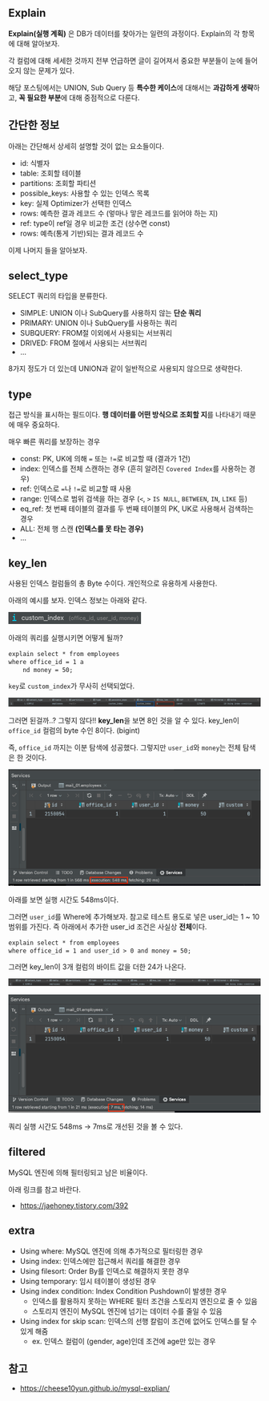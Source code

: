 ## Explain

**Explain(실행 계획)** 은 DB가 데이터를 찾아가는 일련의 과정이다. Explain의 각 항목에 대해 알아보자.

각 컬럼에 대해 세세한 것까지 전부 언급하면 글이 길어져서 중요한 부분들이 눈에 들어오지 않는 문제가 있다.

해당 포스팅에서는 UNION, Sub Query 등 **특수한 케이스**에 대해서는 **과감하게 생략**하고, **꼭 필요한 부분**에 대해 중점적으로 다룬다.

## 간단한 정보 

아래는 간단해서 상세히 설명할 것이 없는 요소들이다.

- id: 식별자
- table: 조회할 테이블
- partitions: 조회할 파티션
- possible_keys: 사용할 수 있는 인덱스 목록
- key: 실제 Optimizer가 선택한 인덱스
- rows: 예측한 결과 레코드 수 (엏마나 맣은 레코드를 읽어야 하는 지)
- ref: type이 ref일 경우 비교한 조건 (상수면 const)
- rows: 예측(통게 기반)되는 결과 레코드 수

이제 나머지 들을 알아보자.

## select_type

SELECT 쿼리의 타입을 분류한다.
- SIMPLE: UNION 이나 SubQuery를 사용하지 않는 **단순 쿼리**
- PRIMARY: UNION 이나 SubQuery를 사용하는 쿼리
- SUBQUERY: FROM절 이외에서 사용되는 서브쿼리
- DRIVED: FROM 절에서 사용되는 서브쿼리
- ...

8가지 정도가 더 있는데 UNION과 같이 일반적으로 사용되지 않으므로 생략한다.

## type

접근 방식을 표시하는 필드이다. **행 데이터를 어떤 방식으로 조회할 지**를 나타내기 때문에 매우 중요하다.

매우 빠른 쿼리를 보장하는 경우

- const: PK, UK에 의해 `=` 또는 `!=`로 비교할 때 (결과가 1건)
- index: 인덱스를 전체 스캔하는 경우 (흔히 알려진 `Covered Index`를 사용하는 경우)
- ref: 인덱스로 `=`나 `!=`로 비교할 때 사용
- range: 인덱스로 범위 검색을 하는 경우 (`<`, `>` `IS NULL`, `BETWEEN`, `IN`, `LIKE` 등)
- eq_ref: 첫 번째 테이블의 결과를 두 번째 테이블의 PK, UK로 사용해서 검색하는 경우
- ALL: 전체 행 스캔 **(인덱스를 못 타는 경우)**
- ...

## key_len

사용된 인덱스 컬럼들의 총 Byte 수이다. 개인적으로 유용하게 사용한다.

아래의 예시를 보자. 인덱스 정보는 아래와 같다. 

![img.png](img.png)

아래의 쿼리를 실행시키면 어떻게 될까?

```mysql
explain select * from employees
where office_id = 1 a
    nd money = 50;
```

`key`로 `custom_index`가 무사히 선택되었다.

![img_1.png](img_1.png)

그러면 된걸까..? 그렇지 않다!! **key_len**을 보면 8인 것을 알 수 있다. key_len이 `office_id` 컬럼의 byte 수인 8이다. (bigint)

즉, `office_id` 까지는 이분 탐색에 성공했다. 그렇지만 `user_id`와 `money`는 전체 탐색은 한 것이다.

![img_2.png](img_2.png)

아래를 보면 실행 시간도 548ms이다.

그러면 `user_id`를 Where에 추가해보자. 참고로 테스트 용도로 넣은 user_id는 1 ~ 10 범위를 가진다. 즉 아래에서 추가한 user_id 조건은 사실상 **전체**이다.

```mysql
explain select * from employees
where office_id = 1 and user_id > 0 and money = 50;
```

그러면 key_len이 3개 컬럼의 바이트 값을 더한 24가 나온다.

![img_3.png](img_3.png)

![img_4.png](img_4.png)

쿼리 실행 시간도 548ms -> 7ms로 개선된 것을 볼 수 있다.

## filtered

MySQL 엔진에 의해 필터링되고 남은 비율이다.

아래 링크를 참고 바란다.
- https://jaehoney.tistory.com/392

## extra

- Using where: MySQL 엔진에 의해 추가적으로 필터링한 경우
- Using index: 인덱스에만 접근해서 쿼리를 해결한 경우
- Using filesort: Order By를 인덱스로 해결하지 못한 경우
- Using temporary: 임시 테이블이 생성된 경우
- Using index condition: Index Condition Pushdown이 발생한 경우
  - 인덱스를 활용하지 못하는 WHERE 필터 조건을 스토리지 엔진으로 줄 수 있음 
  - 스토리지 엔진이 MySQL 엔진에 넘기는 데이터 수를 줄일 수 있음
- Using index for skip scan: 인덱스의 선행 칼럼이 조건에 없어도 인덱스를 탈 수 있게 해줌
  - ex. 인덱스 컬럼이 (gender, age)인데 조건에 age만 있는 경우

## 참고

- https://cheese10yun.github.io/mysql-explian/
